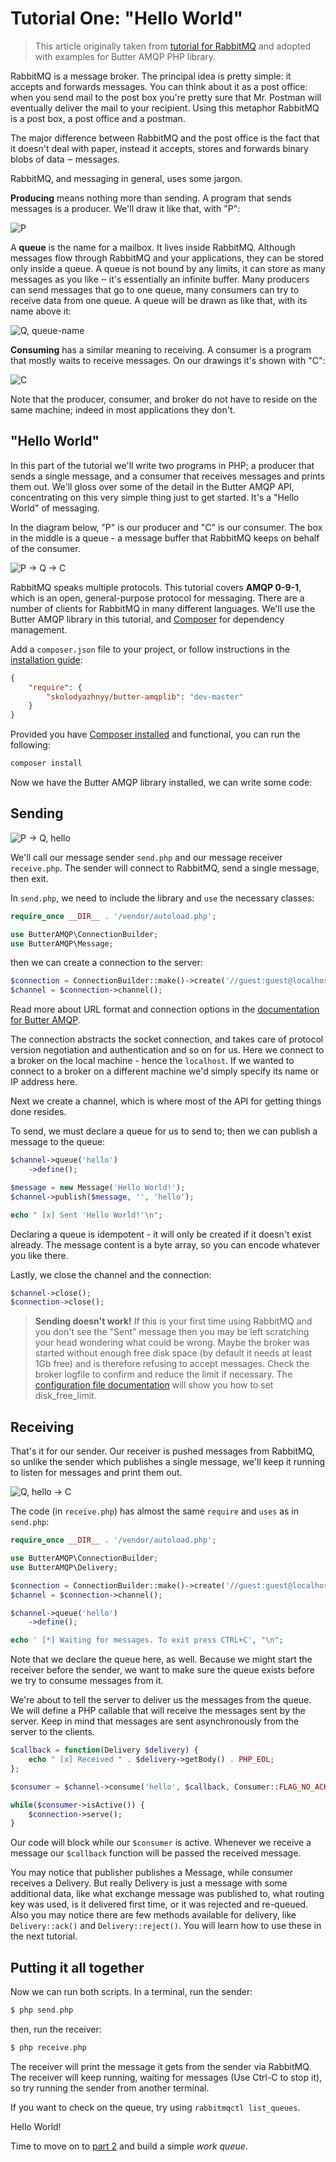 Tutorial One: "Hello World"
===========================

> This article originally taken from [tutorial for RabbitMQ](https://www.rabbitmq.com/tutorials/tutorial-one-php.html)
  and adopted with examples for Butter AMQP PHP library.

RabbitMQ is a message broker. The principal idea is pretty simple: it accepts and forwards messages. You can think about
it as a post office: when you send mail to the post box you're pretty sure that Mr. Postman will eventually deliver the 
mail to your recipient. Using this metaphor RabbitMQ is a post box, a post office and a postman.

The major difference between RabbitMQ and the post office is the fact that it doesn't deal with paper, instead it
accepts, stores and forwards binary blobs of data ‒ messages.

RabbitMQ, and messaging in general, uses some jargon.

**Producing** means nothing more than sending. A program that sends messages is a producer. We'll draw it like that,
with "P":

![P](https://www.rabbitmq.com/img/tutorials/producer.png)

A **queue** is the name for a mailbox. It lives inside RabbitMQ. Although messages flow through RabbitMQ and your
applications, they can be stored only inside a queue. A queue is not bound by any limits, it can store as many messages
as you like ‒ it's essentially an infinite buffer. Many producers can send messages that go to one queue, many consumers
can try to receive data from one queue. A queue will be drawn as like that, with its name above it:

![Q, queue-name](https://www.rabbitmq.com/img/tutorials/queue.png)

**Consuming** has a similar meaning to receiving. A consumer is a program that mostly waits to receive messages. On our
drawings it's shown with "C":

![C](https://www.rabbitmq.com/img/tutorials/consumer.png)

Note that the producer, consumer, and broker do not have to reside on the same machine; indeed in most applications they
don't.

## "Hello World"

In this part of the tutorial we'll write two programs in PHP; a producer that sends a single message, and a consumer
that receives messages and prints them out. We'll gloss over some of the detail in the Butter AMQP API, concentrating on
this very simple thing just to get started. It's a "Hello World" of messaging.

In the diagram below, "P" is our producer and "C" is our consumer. The box in the middle is a queue - a message buffer
that RabbitMQ keeps on behalf of the consumer.

![P -> Q -> C](https://www.rabbitmq.com/img/tutorials/python-one.png)

RabbitMQ speaks multiple protocols. This tutorial covers **AMQP 0-9-1**, which is an open, general-purpose protocol for
messaging. There are a number of clients for RabbitMQ in many different languages. We'll use the Butter AMQP library in
this tutorial, and [Composer](https://getcomposer.org/doc/00-intro.md) for dependency management.

Add a `composer.json` file to your project, or follow instructions in the [installation guide](https://github.com/skolodyazhnyy/butter-amqplib#installation):

```json
{
    "require": {
        "skolodyazhnyy/butter-amqplib": "dev-master"
    }
}
```

Provided you have [Composer installed](https://getcomposer.org/doc/00-intro.md) and functional, you can run the following:

```bash
composer install
```

Now we have the Butter AMQP library installed, we can write some code:

## Sending

![P -> Q, hello](https://www.rabbitmq.com/img/tutorials/sending.png)

We'll call our message sender `send.php` and our message receiver `receive.php`. The sender will connect to RabbitMQ,
send a single message, then exit.

In `send.php`, we need to include the library and `use` the necessary classes:

```php
require_once __DIR__ . '/vendor/autoload.php';

use ButterAMQP\ConnectionBuilder;
use ButterAMQP\Message;
```

then we can create a connection to the server:

```php
$connection = ConnectionBuilder::make()->create('//guest:guest@localhost');
$channel = $connection->channel();
```

Read more about URL format and connection options in the [documentation for Butter AMQP](../connecting.md).

The connection abstracts the socket connection, and takes care of protocol version negotiation and authentication and so
on for us. Here we connect to a broker on the local machine - hence the `localhost`. If we wanted to connect to a broker
on a different machine we'd simply specify its name or IP address here.

Next we create a channel, which is where most of the API for getting things done resides.

To send, we must declare a queue for us to send to; then we can publish a message to the queue:

```php
$channel->queue('hello')
    ->define();

$message = new Message('Hello World!');
$channel->publish($message, '', 'hello');

echo " [x] Sent 'Hello World!'\n";
```

Declaring a queue is idempotent - it will only be created if it doesn't exist already. The message content is a byte
array, so you can encode whatever you like there.

Lastly, we close the channel and the connection:

```php
$channel->close();
$connection->close();
```

> **Sending doesn't work!** If this is your first time using RabbitMQ and you don't see the "Sent" message then you may
  be left scratching your head wondering what could be wrong. Maybe the broker was started without enough free disk
  space (by default it needs at least 1Gb free) and is therefore refusing to accept messages. Check the broker logfile
  to confirm and reduce the limit if necessary. The
  [configuration file documentation](http://www.rabbitmq.com/configure.html#config-items) will show you how to set
  disk_free_limit.

## Receiving

That's it for our sender. Our receiver is pushed messages from RabbitMQ, so unlike the sender which publishes a single
message, we'll keep it running to listen for messages and print them out.

![Q, hello -> C](https://www.rabbitmq.com/img/tutorials/receiving.png)

The code (in `receive.php`) has almost the same `require` and `uses` as in `send.php`:

```php
require_once __DIR__ . '/vendor/autoload.php';

use ButterAMQP\ConnectionBuilder;
use ButterAMQP\Delivery;

$connection = ConnectionBuilder::make()->create('//guest:guest@localhost');
$channel = $connection->channel();

$channel->queue('hello')
    ->define();

echo ' [*] Waiting for messages. To exit press CTRL+C', "\n";
```

Note that we declare the queue here, as well. Because we might start the receiver before the sender, we want to make
sure the queue exists before we try to consume messages from it.

We're about to tell the server to deliver us the messages from the queue. We will define a PHP callable that will
receive the messages sent by the server. Keep in mind that messages are sent asynchronously from the server to the
clients.

```php
$callback = function(Delivery $delivery) {
    echo " [x] Received " . $delivery->getBody() . PHP_EOL;
};

$consumer = $channel->consume('hello', $callback, Consumer::FLAG_NO_ACK);

while($consumer->isActive()) {
    $connection->serve();
}
```

Our code will block while our `$consumer` is active. Whenever we receive a message our `$callback` function will be
passed the received message.

You may notice that publisher publishes a Message, while consumer receives a Delivery. But really Delivery is just a
message with some additional data, like what exchange message was published to, what routing key was used, is it
delivered first time, or it was rejected and re-queued. Also you may notice there are few methods available for
delivery, like `Delivery::ack()` and `Delivery::reject()`. You will learn how to use these in the next tutorial.

## Putting it all together

Now we can run both scripts. In a terminal, run the sender:

```php
$ php send.php
```

then, run the receiver:

```php
$ php receive.php
```

The receiver will print the message it gets from the sender via RabbitMQ. The receiver will keep running, waiting for
messages (Use Ctrl-C to stop it), so try running the sender from another terminal.

If you want to check on the queue, try using `rabbitmqctl list_queues`.

Hello World!

Time to move on to [part 2](tutorial-two.md) and build a simple *work queue*.
